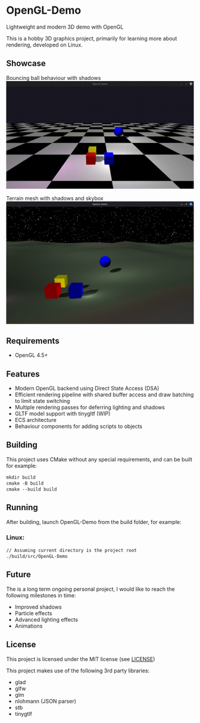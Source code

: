 # OpenGL-Demo
Lightweight and modern 3D demo with OpenGL

This is a hobby 3D graphics project, primarily for learning more about rendering, developed on Linux.

## Showcase
Bouncing ball behaviour with shadows
![Demo gif image showing scene with bouncing ball casting shadows on tiled floor](demo.gif)

Terrain mesh with shadows and skybox
![Image showing scene with a textured terrain mesh, simple cube and sphere objects casting shadows, and starry skybox background](demo2.png)

## Requirements
- OpenGL 4.5+

## Features
- Modern OpenGL backend using Direct State Access (DSA)
- Efficient rendering pipeline with shared buffer access and draw batching to limit state switching
- Multiple rendering passes for deferring lighting and shadows
- GLTF model support with tinygltf (WIP)
- ECS architecture
- Behaviour components for adding scripts to objects

## Building
This project uses CMake without any special requirements, and can be built for example:
```
mkdir build
cmake -B build
cmake --build build
```

## Running
After building, launch OpenGL-Demo from the build folder, for example:

### Linux:
```
// Assuming current directory is the project root
./build/src/OpenGL-Demo
```

## Future
The is a long term ongoing personal project, I would like to reach the following milestones in time:
- Improved shadows
- Particle effects
- Advanced lighting effects
- Animations


## License
This project is licensed under the MIT license (see [LICENSE](LICENSE))

This project makes use of the following 3rd party libraries:
- glad
- glfw
- glm
- nlohmann (JSON parser)
- stb
- tinygtlf
